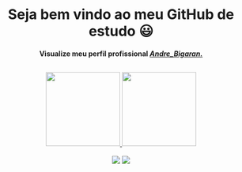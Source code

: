 <div>
  <h1 align="center">Seja bem vindo ao meu GitHub de estudo 😃️</h1>
   <h4 align="center">  Visualize meu perfil profissional <a href="https://github.com/Andre-Bigaran"><i>    Andre_Bigaran.</i></a> </h4>
  
##

<div align="center">
  <a href="https://github.com/Andre-Bigaran">
    <img height="150em" src="https://github-readme-stats.vercel.app/api?username=AndreBStudent&show_icons=true&theme=buely&include_all_commits=true&count_private=true"/>
    <img height="150em" src="https://github-readme-stats.vercel.app/api/top-langs/?username=AndreBStudent&layout=compact&langs_count=7&theme=buely"/>
  </a>
</div>
  

<br>

<div align="center">
  <a href="https://www.linkedin.com/in/andr%C3%A9-vitor-bigaran-santos-622a07202/" target="_blank"><img src="https://img.shields.io/badge/-LinkedIn-%230077B5?style=for-the-badge&logo=linkedin&logoColor=white" target="_blank"></a> 
  <a href="mailto:andre.bigaran@edu.unifil.br"><img src="https://img.shields.io/badge/Gmail-D14836?style=for-the-badge&logo=gmail&logoColor=white" style="max-width: 100%"></a>
</div>

